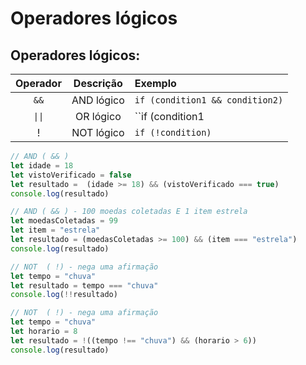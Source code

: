 # Operadores lógicos

## Operadores lógicos:
|Operador|Descrição|Exemplo|
|:---:|:---:|:---|
|``&&``|AND lógico|``if (condition1 && condition2)``|
|``\|\|``|OR lógico|``if (condition1 || condition2)``
|!|NOT lógico|``if (!condition)``|

```javascript
// AND ( && )
let idade = 18
let vistoVerificado = false
let resultado =  (idade >= 18) && (vistoVerificado === true) 
console.log(resultado)
```

```javascript
// AND ( && ) - 100 moedas coletadas E 1 item estrela
let moedasColetadas = 99
let item = "estrela"
let resultado = (moedasColetadas >= 100) && (item === "estrela")
console.log(resultado)
```

```javascript
// NOT  ( !) - nega uma afirmação
let tempo = "chuva"
let resultado = tempo === "chuva"
console.log(!!resultado)
```

```javascript
// NOT  ( !) - nega uma afirmação
let tempo = "chuva"
let horario = 8
let resultado = !((tempo !== "chuva") && (horario > 6))
console.log(resultado)
```